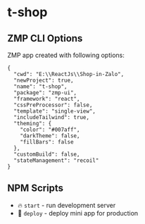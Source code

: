 # t-shop

## ZMP CLI Options

ZMP app created with following options:

```
{
  "cwd": "E:\\ReactJs\\Shop-in-Zalo",
  "newProject": true,
  "name": "t-shop",
  "package": "zmp-ui",
  "framework": "react",
  "cssPreProcessor": false,
  "template": "single-view",
  "includeTailwind": true,
  "theming": {
    "color": "#007aff",
    "darkTheme": false,
    "fillBars": false
  },
  "customBuild": false,
  "stateManagement": "recoil"
}
```

## NPM Scripts

* 🔥 `start` - run development server
* 🙏 `deploy` - deploy mini app for production
